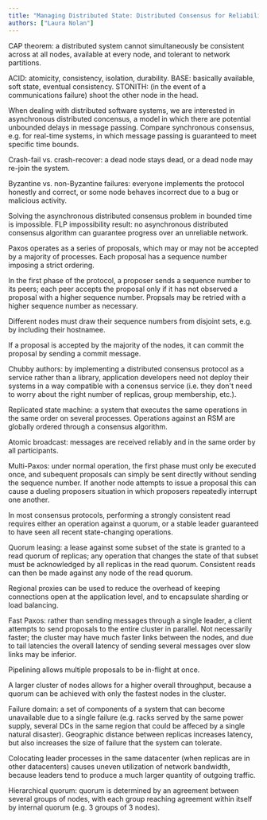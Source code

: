 ```yaml
---
title: "Managing Distributed State: Distributed Consensus for Reliability"
authors: ["Laura Nolan"]
---
```


CAP theorem: a distributed system cannot simultaneously be consistent across at all nodes, available at every node, and tolerant to network partitions.

ACID: atomicity, consistency, isolation, durability. BASE: basically available, soft state, eventual consistency. STONITH: (in the event of a communications failure) shoot the other node in the head.

When dealing with distributed software systems, we are interested in asynchronous distributed concensus, a model in which there are potential unbounded delays in message passing. Compare synchronous consensus, e.g. for real-time systems, in which message passing is guaranteed to meet specific time bounds.

Crash-fail vs. crash-recover: a dead node stays dead, or a dead node may re-join the system.

Byzantine vs. non-Byzantine failures: everyone implements the protocol honestly and correct, or some node behaves incorrect due to a bug or malicious activity.

Solving the asynchronous distributed consensus problem in bounded time is impossible. FLP impossibility result: no asynchronous distributed consensus algorithm can guarantee progress over an unreliable network.

Paxos operates as a series of proposals, which may or may not be accepted by a majority of processes. Each proposal has a sequence number imposing a strict ordering.

In the first phase of the protocol, a proposer sends a sequence number to its peers; each peer accepts the proposal only if it has not observed a proposal with a higher sequence number. Propsals may be retried with a higher sequence number as necessary.

Different nodes must draw their sequence numbers from disjoint sets, e.g. by including their hostnamee.

If a proposal is accepted by the majority of the nodes, it can commit the proposal by sending a commit message.

Chubby authors: by implementing a distributed consensus protocol as a service rather than a library, application developers need not deploy their systems in a way compatible with a conensus service (i.e. they don't need to worry about the right number of replicas, group membership, etc.).

Replicated state machine: a system that executes the same operations in the same order on several processes. Operations against an RSM are globally ordered through a consensus algorithm.

Atomic broadcast: messages are received reliably and in the same order by all participants.

Multi-Paxos: under normal operation, the first phase must only be executed once, and subequent proposals can simply be sent directly without sending the sequence number. If another node attempts to issue a proposal this can cause a dueling proposers situation in which proposers repeatedly interrupt one another.

In most consensus protocols, performing a strongly consistent read requires either an operation against a quorum, or a stable leader guaranteed to have seen all recent state-changing operations.

Quorum leasing: a lease against some subset of the state is granted to a read quorum of replicas; any operation that changes the state of that subset must be acknowledged by all replicas in the read quorum. Consistent reads can then be made against any node of the read quorum.

Regional proxies can be used to reduce the overhead of keeping connections open at the application level, and to encapsulate sharding or load balancing.

Fast Paxos: rather than sending messages through a single leader, a client attempts to send proposals to the entire cluster in parallel. Not necessarily faster; the cluster may have much faster links between the nodes, and due to tail latencies the overall latency of sending several messages over slow links may be inferior.

Pipelining allows multiple proposals to be in-flight at once.

A larger cluster of nodes allows for a higher overall throughput, because a quorum can be achieved with only the fastest nodes in the cluster.

Failure domain: a set of components of a system that can become unavailable due to a single failure (e.g. racks served by the same power supply, several DCs in the same region that could be affeced by a single natural disaster). Geographic distance between replicas increases latency, but also increases the size of failure that the system can tolerate.

Colocating leader processes in the same datacenter (when replicas are in other datacenters) causes uneven utilization of network bandwidth, because leaders tend to produce a much larger quantity of outgoing traffic.

Hierarchical quorum: quorum is determined by an agreement between several groups of nodes, with each group reaching agreement within itself by internal quorum (e.g. 3 groups of 3 nodes).
